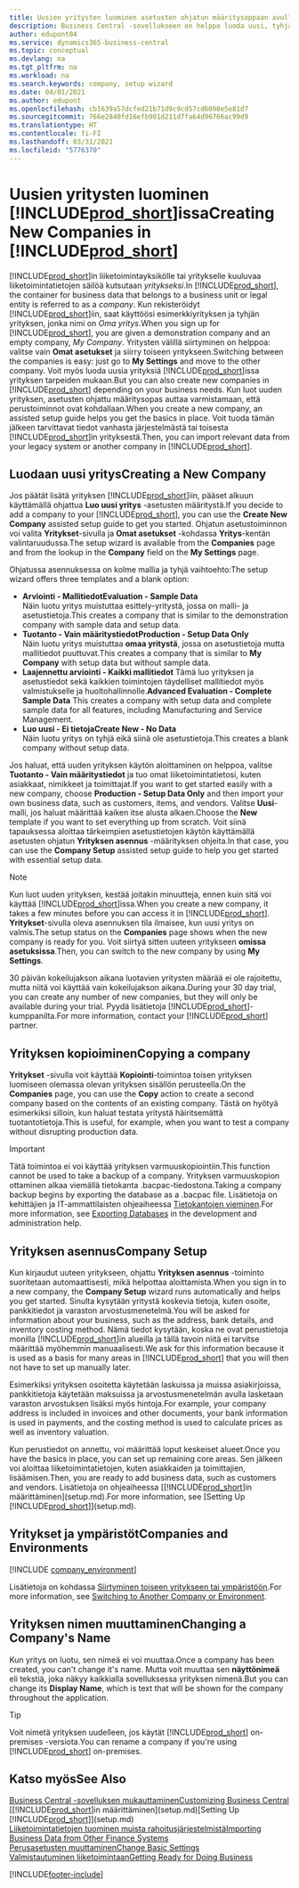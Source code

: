 ```yaml
---
title: Uusien yritysten luominen asetusten ohjatun määritysoppaan avulla | Microsoft Docs
description: Business Central -sovellukseen on helppo luoda uusi, tyhjä yritys. Asetusten ohjattu määritysopas antaa tarkkoja ohjeita, ja voit tuoda aiemmin luomasi liiketoimintatiedot.
author: edupont04
ms.service: dynamics365-business-central
ms.topic: conceptual
ms.devlang: na
ms.tgt_pltfrm: na
ms.workload: na
ms.search.keywords: company, setup wizard
ms.date: 04/01/2021
ms.author: edupont
ms.openlocfilehash: cb1639a57dcfed21b71d9c9cd57cd6090e5e81d7
ms.sourcegitcommit: 766e2840fd16efb901d211d7fa64d96766ac99d9
ms.translationtype: HT
ms.contentlocale: fi-FI
ms.lasthandoff: 03/31/2021
ms.locfileid: "5776370"
---
```

# <a name="creating-new-companies-in-prod_short"></a><span data-ttu-id="91b58-104">Uusien yritysten luominen [!INCLUDE[prod_short](includes/prod_short.md)]issa</span><span class="sxs-lookup"><span data-stu-id="91b58-104">Creating New Companies in [!INCLUDE[prod_short](includes/prod_short.md)]</span></span>

<span data-ttu-id="91b58-105">[!INCLUDE[prod_short](includes/prod_short.md)]in liiketoimintayksikölle tai yritykselle kuuluvaa liiketoimintatietojen säilöä kutsutaan *yritykseksi*.</span><span class="sxs-lookup"><span data-stu-id="91b58-105">In [!INCLUDE[prod_short](includes/prod_short.md)], the container for business data that belongs to a business unit or legal entity is referred to as a *company*.</span></span> <span data-ttu-id="91b58-106">Kun rekisteröidyt [!INCLUDE[prod_short](includes/prod_short.md)]iin, saat käyttöösi esimerkkiyrityksen ja tyhjän yrityksen, jonka nimi on *Oma yritys*.</span><span class="sxs-lookup"><span data-stu-id="91b58-106">When you sign up for [!INCLUDE[prod_short](includes/prod_short.md)], you are given a demonstration company and an empty company, *My Company*.</span></span> <span data-ttu-id="91b58-107">Yritysten välillä siirtyminen on helppoa: valitse vain **Omat asetukset** ja siirry toiseen yritykseen.</span><span class="sxs-lookup"><span data-stu-id="91b58-107">Switching between the companies is easy: just go to **My Settings** and move to the other company.</span></span> <span data-ttu-id="91b58-108">Voit myös luoda uusia yrityksiä [!INCLUDE[prod_short](includes/prod_short.md)]issa yrityksen tarpeiden mukaan.</span><span class="sxs-lookup"><span data-stu-id="91b58-108">But you can also create new companies in [!INCLUDE[prod_short](includes/prod_short.md)] depending on your business needs.</span></span> <span data-ttu-id="91b58-109">Kun luot uuden yrityksen, asetusten ohjattu määritysopas auttaa varmistamaan, että perustoiminnot ovat kohdallaan.</span><span class="sxs-lookup"><span data-stu-id="91b58-109">When you create a new company, an assisted setup guide helps you get the basics in place.</span></span> <span data-ttu-id="91b58-110">Voit tuoda tämän jälkeen tarvittavat tiedot vanhasta järjestelmästä tai toisesta [!INCLUDE[prod_short](includes/prod_short.md)]in yrityksestä.</span><span class="sxs-lookup"><span data-stu-id="91b58-110">Then, you can import relevant data from your legacy system or another company in [!INCLUDE[prod_short](includes/prod_short.md)].</span></span>  

## <a name="creating-a-new-company"></a><span data-ttu-id="91b58-111">Luodaan uusi yritys</span><span class="sxs-lookup"><span data-stu-id="91b58-111">Creating a New Company</span></span>

<span data-ttu-id="91b58-112">Jos päätät lisätä yrityksen [!INCLUDE[prod_short](includes/prod_short.md)]iin, pääset alkuun käyttämällä ohjattua **Luo uusi yritys** -asetusten määritystä.</span><span class="sxs-lookup"><span data-stu-id="91b58-112">If you decide to add a company to your [!INCLUDE[prod_short](includes/prod_short.md)], you can use the **Create New Company** assisted setup guide to get you started.</span></span> <span data-ttu-id="91b58-113">Ohjatun asetustoiminnon voi valita **Yritykset**-sivulla ja **Omat asetukset** -kohdassa **Yritys**-kentän valintaruudussa.</span><span class="sxs-lookup"><span data-stu-id="91b58-113">The setup wizard is available from the **Companies** page and from the lookup in the **Company** field on the **My Settings** page.</span></span>  

<span data-ttu-id="91b58-114">Ohjatussa asennuksessa on kolme mallia ja tyhjä vaihtoehto:</span><span class="sxs-lookup"><span data-stu-id="91b58-114">The setup wizard offers three templates and a blank option:</span></span>

- <span data-ttu-id="91b58-115">**Arviointi - Mallitiedot**</span><span class="sxs-lookup"><span data-stu-id="91b58-115">**Evaluation - Sample Data**</span></span>  
    <span data-ttu-id="91b58-116">Näin luotu yritys muistuttaa esittely-yritystä, jossa on malli- ja asetustietoja.</span><span class="sxs-lookup"><span data-stu-id="91b58-116">This creates a company that is similar to the demonstration company with sample data and setup data.</span></span>  
- <span data-ttu-id="91b58-117">**Tuotanto - Vain määritystiedot**</span><span class="sxs-lookup"><span data-stu-id="91b58-117">**Production - Setup Data Only**</span></span>  
    <span data-ttu-id="91b58-118">Näin luotu yritys muistuttaa **omaa yritystä**, jossa on asetustietoja mutta mallitiedot puuttuvat.</span><span class="sxs-lookup"><span data-stu-id="91b58-118">This creates a company that is similar to **My Company** with setup data but without sample data.</span></span>
- <span data-ttu-id="91b58-119">**Laajennettu arviointi - Kaikki mallitiedot** Tämä luo yrityksen ja asetustiedot sekä kaikkien toimintojen täydelliset mallitiedot myös valmistukselle ja huoltohallinnolle.</span><span class="sxs-lookup"><span data-stu-id="91b58-119">**Advanced Evaluation - Complete Sample Data** This creates a company with setup data and complete sample data for all features, including Manufacturing and Service Management.</span></span>
- <span data-ttu-id="91b58-120">**Luo uusi - Ei tietoja**</span><span class="sxs-lookup"><span data-stu-id="91b58-120">**Create New - No Data**</span></span>  
    <span data-ttu-id="91b58-121">Näin luotu yritys on tyhjä eikä siinä ole asetustietoja.</span><span class="sxs-lookup"><span data-stu-id="91b58-121">This creates a blank company without setup data.</span></span>  

<span data-ttu-id="91b58-122">Jos haluat, että uuden yrityksen käytön aloittaminen on helppoa, valitse **Tuotanto - Vain määritystiedot** ja tuo omat liiketoimintatietosi, kuten asiakkaat, nimikkeet ja toimittajat.</span><span class="sxs-lookup"><span data-stu-id="91b58-122">If you want to get started easily with a new company, choose **Production - Setup Data Only** and then import your own business data, such as customers, items, and vendors.</span></span> <span data-ttu-id="91b58-123">Valitse **Uusi**-malli, jos haluat määrittää kaiken itse alusta alkaen.</span><span class="sxs-lookup"><span data-stu-id="91b58-123">Choose the **New** template if you want to set everything up from scratch.</span></span> <span data-ttu-id="91b58-124">Voit siinä tapauksessa aloittaa tärkeimpien asetustietojen käytön käyttämällä asetusten ohjatun **Yrityksen asennus** -määrityksen ohjeita.</span><span class="sxs-lookup"><span data-stu-id="91b58-124">In that case, you can use the **Company Setup** assisted setup guide to help you get started with essential setup data.</span></span>  

> [!NOTE]  
> <span data-ttu-id="91b58-125">Kun luot uuden yrityksen, kestää joitakin minuutteja, ennen kuin sitä voi käyttää [!INCLUDE[prod_short](includes/prod_short.md)]issa.</span><span class="sxs-lookup"><span data-stu-id="91b58-125">When you create a new company, it takes a few minutes before you can access it in [!INCLUDE[prod_short](includes/prod_short.md)].</span></span> <span data-ttu-id="91b58-126">**Yritykset**-sivulla oleva asennuksen tila ilmaisee, kun uusi yritys on valmis.</span><span class="sxs-lookup"><span data-stu-id="91b58-126">The setup status on the **Companies** page shows when the new company is ready for you.</span></span> <span data-ttu-id="91b58-127">Voit siirtyä sitten uuteen yritykseen **omissa asetuksissa**.</span><span class="sxs-lookup"><span data-stu-id="91b58-127">Then, you can switch to the new company by using **My Settings**.</span></span>  

<span data-ttu-id="91b58-128">30 päivän kokeilujakson aikana luotavien yritysten määrää ei ole rajoitettu, mutta niitä voi käyttää vain kokeilujakson aikana.</span><span class="sxs-lookup"><span data-stu-id="91b58-128">During your 30 day trial, you can create any number of new companies, but they will only be available during your trial.</span></span> <span data-ttu-id="91b58-129">Pyydä lisätietoja [!INCLUDE[prod_short](includes/prod_short.md)]-kumppanilta.</span><span class="sxs-lookup"><span data-stu-id="91b58-129">For more information, contact your [!INCLUDE[prod_short](includes/prod_short.md)] partner.</span></span>  

## <a name="copying-a-company"></a><span data-ttu-id="91b58-130">Yrityksen kopioiminen</span><span class="sxs-lookup"><span data-stu-id="91b58-130">Copying a company</span></span>

<span data-ttu-id="91b58-131">**Yritykset** -sivulla voit käyttää **Kopiointi**-toimintoa toisen yrityksen luomiseen olemassa olevan yrityksen sisällön perusteella.</span><span class="sxs-lookup"><span data-stu-id="91b58-131">On the **Companies** page, you can use the **Copy** action to create a second company based on the contents of an existing company.</span></span> <span data-ttu-id="91b58-132">Tästä on hyötyä esimerkiksi silloin, kun haluat testata yritystä häiritsemättä tuotantotietoja.</span><span class="sxs-lookup"><span data-stu-id="91b58-132">This is useful, for example, when you want to test a company without disrupting production data.</span></span>

> [!Important]
> <span data-ttu-id="91b58-133">Tätä toimintoa ei voi käyttää yrityksen varmuuskopiointiin.</span><span class="sxs-lookup"><span data-stu-id="91b58-133">This function cannot be used to take a backup of a company.</span></span> <span data-ttu-id="91b58-134">Yrityksen varmuuskopion ottaminen alkaa viemällä tietokanta .bacpac-tiedostona.</span><span class="sxs-lookup"><span data-stu-id="91b58-134">Taking a company backup begins by exporting the database as a .bacpac file.</span></span> <span data-ttu-id="91b58-135">Lisätietoja on kehittäjien ja IT-ammattilaisten ohjeaiheessa [Tietokantojen vieminen](/dynamics365/business-central/dev-itpro/administration/tenant-admin-center-database-export).</span><span class="sxs-lookup"><span data-stu-id="91b58-135">For more information, see [Exporting Databases](/dynamics365/business-central/dev-itpro/administration/tenant-admin-center-database-export) in the development and administration help.</span></span>

## <a name="company-setup"></a><span data-ttu-id="91b58-136">Yrityksen asennus</span><span class="sxs-lookup"><span data-stu-id="91b58-136">Company Setup</span></span>

<span data-ttu-id="91b58-137">Kun kirjaudut uuteen yritykseen, ohjattu **Yrityksen asennus** -toiminto suoritetaan automaattisesti, mikä helpottaa aloittamista.</span><span class="sxs-lookup"><span data-stu-id="91b58-137">When you sign in to a new company, the **Company Setup** wizard runs automatically and helps you get started.</span></span> <span data-ttu-id="91b58-138">Sinulta kysytään yritystä koskevia tietoja, kuten osoite, pankkitiedot ja varaston arvostusmenetelmä.</span><span class="sxs-lookup"><span data-stu-id="91b58-138">You will be asked for information about your business, such as the address, bank details, and inventory costing method.</span></span> <span data-ttu-id="91b58-139">Nämä tiedot kysytään, koska ne ovat perustietoja monilla [!INCLUDE[prod_short](includes/prod_short.md)]in alueilla ja tällä tavoin niitä ei tarvitse määrittää myöhemmin manuaalisesti.</span><span class="sxs-lookup"><span data-stu-id="91b58-139">We ask for this information because it is used as a basis for many areas in [!INCLUDE[prod_short](includes/prod_short.md)] that you will then not have to set up manually later.</span></span>  

<span data-ttu-id="91b58-140">Esimerkiksi yrityksen osoitetta käytetään laskuissa ja muissa asiakirjoissa, pankkitietoja käytetään maksuissa ja arvostusmenetelmän avulla lasketaan varaston arvostuksen lisäksi myös hintoja.</span><span class="sxs-lookup"><span data-stu-id="91b58-140">For example, your company address is included in invoices and other documents, your bank information is used in payments, and the costing method is used to calculate prices as well as inventory valuation.</span></span>  

<span data-ttu-id="91b58-141">Kun perustiedot on annettu, voi määrittää loput keskeiset alueet.</span><span class="sxs-lookup"><span data-stu-id="91b58-141">Once you have the basics in place, you can set up remaining core areas.</span></span> <span data-ttu-id="91b58-142">Sen jälkeen voi aloittaa liiketoimintatietojen, kuten asiakkaiden ja toimittajien, lisäämisen.</span><span class="sxs-lookup"><span data-stu-id="91b58-142">Then, you are ready to add business data, such as customers and vendors.</span></span> <span data-ttu-id="91b58-143">Lisätietoja on ohjeaiheessa [[!INCLUDE[prod_short](includes/prod_short.md)]in määrittäminen](setup.md).</span><span class="sxs-lookup"><span data-stu-id="91b58-143">For more information, see [Setting Up [!INCLUDE[prod_short](includes/prod_short.md)]](setup.md).</span></span>  

## <a name="companies-and-environments"></a><span data-ttu-id="91b58-144">Yritykset ja ympäristöt</span><span class="sxs-lookup"><span data-stu-id="91b58-144">Companies and Environments</span></span>

[!INCLUDE [company_environment](includes/company_environment.md)]

<span data-ttu-id="91b58-145">Lisätietoja on kohdassa [Siirtyminen toiseen yritykseen tai ympäristöön](ui-organization-switch.md).</span><span class="sxs-lookup"><span data-stu-id="91b58-145">For more information, see [Switching to Another Company or Environment](ui-organization-switch.md).</span></span> 

## <a name="changing-a-companys-name"></a><span data-ttu-id="91b58-146">Yrityksen nimen muuttaminen</span><span class="sxs-lookup"><span data-stu-id="91b58-146">Changing a Company's Name</span></span>

<span data-ttu-id="91b58-147">Kun yritys on luotu, sen nimeä ei voi muuttaa.</span><span class="sxs-lookup"><span data-stu-id="91b58-147">Once a company has been created, you can't change it's name.</span></span> <span data-ttu-id="91b58-148">Mutta voit muuttaa sen **näyttönimeä** eli tekstiä, joka näkyy kaikkialla sovelluksessa yrityksen nimenä.</span><span class="sxs-lookup"><span data-stu-id="91b58-148">But you can change its **Display Name**, which is text that will be shown for the company throughout the application.</span></span>  

> [!TIP]
> <span data-ttu-id="91b58-149">Voit nimetä yrityksen uudelleen, jos käytät [!INCLUDE[prod_short](includes/prod_short.md)] on-premises -versiota.</span><span class="sxs-lookup"><span data-stu-id="91b58-149">You can rename a company if you're using [!INCLUDE[prod_short](includes/prod_short.md)] on-premises.</span></span>

## <a name="see-also"></a><span data-ttu-id="91b58-150">Katso myös</span><span class="sxs-lookup"><span data-stu-id="91b58-150">See Also</span></span>

[<span data-ttu-id="91b58-151">Business Central -sovelluksen mukauttaminen</span><span class="sxs-lookup"><span data-stu-id="91b58-151">Customizing Business Central</span></span>](ui-customizing-overview.md)  
<span data-ttu-id="91b58-152">[[!INCLUDE[prod_short](includes/prod_short.md)]in määrittäminen](setup.md)</span><span class="sxs-lookup"><span data-stu-id="91b58-152">[Setting Up [!INCLUDE[prod_short](includes/prod_short.md)]](setup.md)</span></span>  
[<span data-ttu-id="91b58-153">Liiketoimintatietojen tuominen muista rahoitusjärjestelmistä</span><span class="sxs-lookup"><span data-stu-id="91b58-153">Importing Business Data from Other Finance Systems</span></span>](across-import-data-configuration-packages.md)  
[<span data-ttu-id="91b58-154">Perusasetusten muuttaminen</span><span class="sxs-lookup"><span data-stu-id="91b58-154">Change Basic Settings</span></span>](ui-change-basic-settings.md)  
[<span data-ttu-id="91b58-155">Valmistautuminen liiketoimintaan</span><span class="sxs-lookup"><span data-stu-id="91b58-155">Getting Ready for Doing Business</span></span>](ui-get-ready-business.md)  


[!INCLUDE[footer-include](includes/footer-banner.md)]